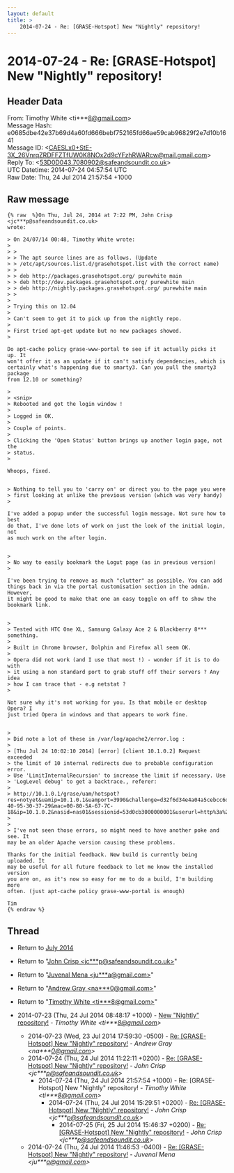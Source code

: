 ```yaml
---
layout: default
title: >
    2014-07-24 - Re: [GRASE-Hotspot] New "Nightly" repository!
---
```


# 2014-07-24 - Re: [GRASE-Hotspot] New "Nightly" repository!

## Header Data

From: Timothy White \<ti***8@gmail.com\><br>
Message Hash: e0685dbe42e37b69d4a60fd666bebf752165fd66ae59cab96829f2e7d10b1641<br>
Message ID: \<CAESLx0+StE-3X_26VnrqZRDFFZTfUW0K8NOx2d9cYFzhRWARcw@mail.gmail.com\><br>
Reply To: \<53D0D043.7080902@safeandsoundit.co.uk\><br>
UTC Datetime: 2014-07-24 04:57:54 UTC<br>
Raw Date: Thu, 24 Jul 2014 21:57:54 +1000<br>

## Raw message

```
{% raw  %}On Thu, Jul 24, 2014 at 7:22 PM, John Crisp <jc***p@safeandsoundit.co.uk>
wrote:

> On 24/07/14 00:48, Timothy White wrote:
>
> >
> > The apt source lines are as follows. (Update
> > /etc/apt/sources.list.d/grasehotspot.list with the correct name)
> >
> > deb http://packages.grasehotspot.org/ purewhite main
> > deb http://dev.packages.grasehotspot.org/ purewhite main
> > deb http://nightly.packages.grasehotspot.org/ purewhite main
> >
>
> Trying this on 12.04
>
> Can't seem to get it to pick up from the nightly repo.
>
> First tried apt-get update but no new packages showed.
>

Do apt-cache policy grase-www-portal to see if it actually picks it up. It
won't offer it as an update if it can't satisfy dependencies, which is
certainly what's happening due to smarty3. Can you pull the smarty3 package
from 12.10 or something?

>
> <snip>
> Rebooted and got the login window !
>
> Logged in OK.
>
> Couple of points.
>
> Clicking the 'Open Status' button brings up another login page, not the
> status.
>

Whoops, fixed.


> Nothing to tell you to 'carry on' or direct you to the page you were
> first looking at unlike the previous version (which was very handy)
>

I've added a popup under the successful login message. Not sure how to best
do that, I've done lots of work on just the look of the initial login, not
as much work on the after login.


>
> No way to easily bookmark the Logut page (as in previous version)
>

I've been trying to remove as much "clutter" as possible. You can add
things back in via the portal customisation section in the admin. However,
it might be good to make that one an easy toggle on off to show the
bookmark link.


>
> Tested with HTC One XL, Samsung Galaxy Ace 2 & Blackberry 8*** something.
>
> Built in Chrome browser, Dolphin and Firefox all seem OK.
>
> Opera did not work (and I use that most !) - wonder if it is to do with
> it using a non standard port to grab stuff off their servers ? Any idea
> how I can trace that - e.g netstat ?
>

Not sure why it's not working for you. Is that mobile or desktop Opera? I
just tried Opera in windows and that appears to work fine.


>
> Did note a lot of these in /var/log/apache2/error.log :
>
> [Thu Jul 24 10:02:10 2014] [error] [client 10.1.0.2] Request exceeded
> the limit of 10 internal redirects due to probable configuration error.
> Use 'LimitInternalRecursion' to increase the limit if necessary. Use
> 'LogLevel debug' to get a backtrace., referer:
>
> http://10.1.0.1/grase/uam/hotspot?res=notyet&uamip=10.1.0.1&uamport=3990&challenge=d32f6d34e4a04a5cebcc6dc48024a446&called=00-40-95-30-37-29&mac=00-80-5A-67-7C-18&ip=10.1.0.2&nasid=nas01&sessionid=53d0cb3000000001&userurl=http%3a%2f%2fwww.google.es%2f%3fgfe_rd%3dcr%26ei%3dD8vQU_K5I8mb_wa0sIDwCw
>
>
> I've not seen those errors, so might need to have another poke and see. It
may be an older Apache version causing these problems.

Thanks for the initial feedback. New build is currently being uploaded. It
may be useful for all future feedback to let me know the installed version
you are on, as it's now so easy for me to do a build, I'm building more
often. (just apt-cache policy grase-www-portal is enough)

Tim
{% endraw %}
```

## Thread

+ Return to [July 2014](/archive/2014/07)

+ Return to "[John Crisp <jc***p<span>@</span>safeandsoundit.co.uk>](/authors/jc___p_at_safeandsoundit_co_uk)"
+ Return to "[Juvenal Mena <ju***a<span>@</span>gmail.com>](/authors/ju___a_at_gmail_com)"
+ Return to "[Andrew Gray <na***0<span>@</span>gmail.com>](/authors/na___0_at_gmail_com)"
+ Return to "[Timothy White <ti***8<span>@</span>gmail.com>](/authors/ti___8_at_gmail_com)"

+ 2014-07-23 (Thu, 24 Jul 2014 08:48:17 +1000) - [New "Nightly" repository!](/archive/2014/07/c3c3da2467590d3d9c74de2a20a58195d5bcfd2ecf3e881215cfb469228b2f43) - _Timothy White \<ti***8@gmail.com\>_
  + 2014-07-23 (Wed, 23 Jul 2014 17:59:30 -0500) - [Re: [GRASE-Hotspot] New "Nightly" repository!](/archive/2014/07/9123f348e813470c9eccd4129cbf495aefb1caced55c8d07213874922737e5c3) - _Andrew Gray \<na***0@gmail.com\>_
  + 2014-07-24 (Thu, 24 Jul 2014 11:22:11 +0200) - [Re: [GRASE-Hotspot] New "Nightly" repository!](/archive/2014/07/7f1f3803a97c56d4fb802c1d051e5cd94d674a6115925e2f4c0d74f57d695367) - _John Crisp \<jc***p@safeandsoundit.co.uk\>_
    + 2014-07-24 (Thu, 24 Jul 2014 21:57:54 +1000) - Re: [GRASE-Hotspot] New "Nightly" repository! - _Timothy White \<ti***8@gmail.com\>_
      + 2014-07-24 (Thu, 24 Jul 2014 15:29:51 +0200) - [Re: [GRASE-Hotspot] New "Nightly" repository!](/archive/2014/07/f3c3ccb9d397beaad613239ace9ad6e4c5e05afb16f0c4ef7c08851e0b3a5b78) - _John Crisp \<jc***p@safeandsoundit.co.uk\>_
        + 2014-07-25 (Fri, 25 Jul 2014 15:46:37 +0200) - [Re: [GRASE-Hotspot] New "Nightly" repository!](/archive/2014/07/84783d1154e871bc73408a142a05f64d26d84edb62960c3b9e4f5f2129ded912) - _John Crisp \<jc***p@safeandsoundit.co.uk\>_
  + 2014-07-24 (Thu, 24 Jul 2014 11:46:53 -0400) - [Re: [GRASE-Hotspot] New "Nightly" repository!](/archive/2014/07/bdf348ba8266e56f209e93b3bf4f71b3ae921568077901594e1e9f168970edbe) - _Juvenal Mena \<ju***a@gmail.com\>_

